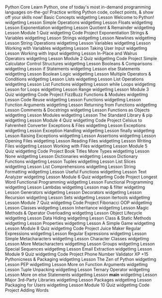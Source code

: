 Python Core
Learn Python, one of today's most in-demand programming languages on-the-go! Practice writing Python code, collect points, & show off your skills now!
Basic Concepts
widgetImg
Lesson
Welcome to Python!
widgetImg
Lesson
Simple Operations
widgetImg
Lesson
Floats
widgetImg
Lesson
Exponentiation
widgetImg
Lesson
Quotient & Remainder
widgetImg
Lesson
Module 1 Quiz
widgetImg
Code Project
Exponentiation
Strings & Variables
widgetImg
Lesson
Strings
widgetImg
Lesson
Newlines
widgetImg
Lesson
String Operations
widgetImg
Lesson
Variables
widgetImg
Lesson
Working with Variables
widgetImg
Lesson
Taking User Input
widgetImg
Lesson
Working with Input
widgetImg
Lesson
In-Place and Walrus Operators
widgetImg
Lesson
Module 2 Quiz
widgetImg
Code Project
Simple Calculator
Control Structures
widgetImg
Lesson
Booleans & Comparisons
widgetImg
Lesson
if Statements
widgetImg
Lesson
else Statements
widgetImg
Lesson
Boolean Logic
widgetImg
Lesson
Multiple Operators & Conditions
widgetImg
Lesson
Lists
widgetImg
Lesson
List Operations
widgetImg
Lesson
List Functions
widgetImg
Lesson
while Loops
widgetImg
Lesson
for Loops
widgetImg
Lesson
Range
widgetImg
Lesson
Module 3 Quiz
widgetImg
Code Project
FizzBuzz
Functions & Modules
widgetImg
Lesson
Code Reuse
widgetImg
Lesson
Functions
widgetImg
Lesson
Function Arguments
widgetImg
Lesson
Returning from Functions
widgetImg
Lesson
Comments & Docstrings
widgetImg
Lesson
Functions as Objects
widgetImg
Lesson
Modules
widgetImg
Lesson
The Standard Library & pip
widgetImg
Lesson
Module 4 Quiz
widgetImg
Code Project
Celsius to Fahrenheit Converter
Exceptions & Files
widgetImg
Lesson
Exceptions
widgetImg
Lesson
Exception Handling
widgetImg
Lesson
finally
widgetImg
Lesson
Raising Exceptions
widgetImg
Lesson
Assertions
widgetImg
Lesson
Opening Files
widgetImg
Lesson
Reading Files
widgetImg
Lesson
Writing Files
widgetImg
Lesson
Working with Files
widgetImg
Lesson
Module 5 Quiz
widgetImg
Code Project
Book Titles
More Types
widgetImg
Lesson
None
widgetImg
Lesson
Dictionaries
widgetImg
Lesson
Dictionary Functions
widgetImg
Lesson
Tuples
widgetImg
Lesson
List Slices
widgetImg
Lesson
List Comprehensions
widgetImg
Lesson
String Formatting
widgetImg
Lesson
Useful Functions
widgetImg
Lesson
Text Analyzer
widgetImg
Lesson
Module 6 Quiz
widgetImg
Code Project
Longest Word
Functional Programming
widgetImg
Lesson
Functional Programming
widgetImg
Lesson
Lambdas
widgetImg
Lesson
map & filter
widgetImg
Lesson
Generators
widgetImg
Lesson
Decorators
widgetImg
Lesson
Recursion
widgetImg
Lesson
Sets
widgetImg
Lesson
itertools
widgetImg
Lesson
Module 7 Quiz
widgetImg
Code Project
Fibonacci
OOP
widgetImg
Lesson
Classes
widgetImg
Lesson
Inheritance
widgetImg
Lesson
Magic Methods & Operator Overloading
widgetImg
Lesson
Object Lifecycle
widgetImg
Lesson
Data Hiding
widgetImg
Lesson
Class & Static Methods
widgetImg
Lesson
Properties
widgetImg
Lesson
A Simple Game
widgetImg
Lesson
Module 8 Quiz
widgetImg
Code Project
Juice Maker
Regular Expressions
widgetImg
Lesson
Regular Expressions
widgetImg
Lesson
Simple Metacharacters
widgetImg
Lesson
Character Classes
widgetImg
Lesson
More Metacharacters
widgetImg
Lesson
Groups
widgetImg
Lesson
Special Sequences
widgetImg
Lesson
Email Extraction
widgetImg
Lesson
Module 9 Quiz
widgetImg
Code Project
Phone Number Validator
XP
+15
Pythonicness & Packaging
widgetImg
Lesson
The Zen of Python
widgetImg
Lesson
PEP
widgetImg
Lesson
More on Function Arguments
widgetImg
Lesson
Tuple Unpacking
widgetImg
Lesson
Ternary Operator
widgetImg
Lesson
More on else Statements
widgetImg
Lesson
__main__
widgetImg
Lesson
Major 3rd-Party Libraries
widgetImg
Lesson
Packages
widgetImg
Lesson
Packaging for Users
widgetImg
Lesson
Module 10 Quiz
widgetImg
Code Project
Adding Words
